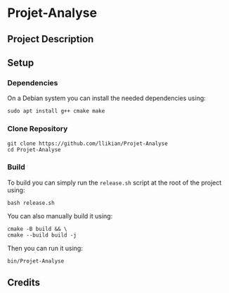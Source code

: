 # Projet-Analyse
## Project Description


## Setup
### Dependencies
On a Debian system you can install the needed dependencies using:
```shell
sudo apt install g++ cmake make
```

### Clone Repository
```shell
git clone https://github.com/llikian/Projet-Analyse
cd Projet-Analyse
```

### Build
To build you can simply run the `release.sh` script at the root of the project using:
```shell
bash release.sh
```

You can also manually build it using:
```shell
cmake -B build && \
cmake --build build -j
```

Then you can run it using:
```shell
bin/Projet-Analyse
```

## Credits
